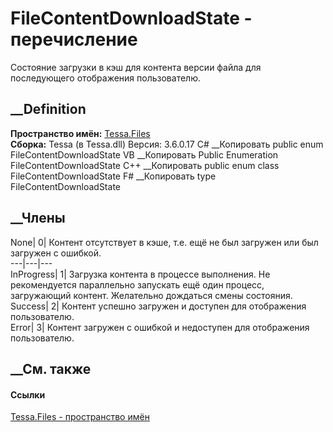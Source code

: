 # FileContentDownloadState - перечисление
Состояние загрузки в кэш для контента версии файла для последующего
отображения пользователю.
## __Definition
 **Пространство имён:** [Tessa.Files](N_Tessa_Files.htm)  
 **Сборка:** Tessa (в Tessa.dll) Версия: 3.6.0.17
C# __Копировать
     public enum FileContentDownloadState
VB __Копировать
     Public Enumeration FileContentDownloadState
C++ __Копировать
     public enum class FileContentDownloadState
F# __Копировать
     type FileContentDownloadState
##  __Члены
None| 0|  Контент отсутствует в кэше, т.е. ещё не был загружен или был
загружен с ошибкой.  
---|---|---  
InProgress| 1|  Загрузка контента в процессе выполнения. Не рекомендуется
параллельно запускать ещё один процесс, загружающий контент. Желательно
дождаться смены состояния.  
Success| 2|  Контент успешно загружен и доступен для отображения пользователю.  
Error| 3|  Контент загружен с ошибкой и недоступен для отображения
пользователю.  
## __См. также
#### Ссылки
[Tessa.Files - пространство имён](N_Tessa_Files.htm)
